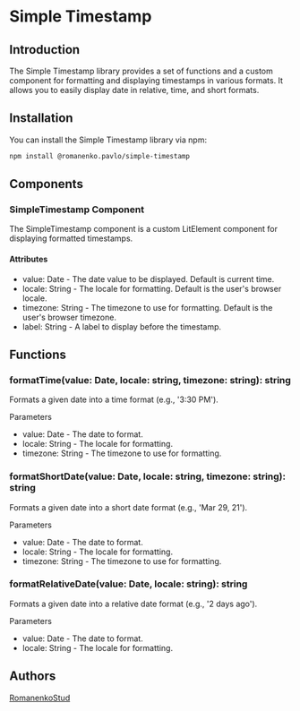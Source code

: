 # Simple Timestamp

## Introduction

The Simple Timestamp library provides a set of functions and a custom component for formatting and displaying timestamps in various formats. It allows you to easily display date in relative, time, and short formats.

## Installation

You can install the Simple Timestamp library via npm:

```bash
npm install @romanenko.pavlo/simple-timestamp
```

## Components

### SimpleTimestamp Component

The SimpleTimestamp component is a custom LitElement component for displaying formatted timestamps.

#### Attributes

- value: Date - The date value to be displayed. Default is current time.
- locale: String - The locale for formatting. Default is the user's browser locale.
- timezone: String - The timezone to use for formatting. Default is the user's browser timezone.
- label: String - A label to display before the timestamp.

## Functions

### formatTime(value: Date, locale: string, timezone: string): string

Formats a given date into a time format (e.g., '3:30 PM').

Parameters

- value: Date - The date to format.
- locale: String - The locale for formatting.
- timezone: String - The timezone to use for formatting.

### formatShortDate(value: Date, locale: string, timezone: string): string

Formats a given date into a short date format (e.g., 'Mar 29, 21').

Parameters

- value: Date - The date to format.
- locale: String - The locale for formatting.
- timezone: String - The timezone to use for formatting.

### formatRelativeDate(value: Date, locale: string): string

Formats a given date into a relative date format (e.g., '2 days ago').

Parameters

- value: Date - The date to format.
- locale: String - The locale for formatting.

## Authors

[RomanenkoStud](https://github.com/RomanenkoStud)
